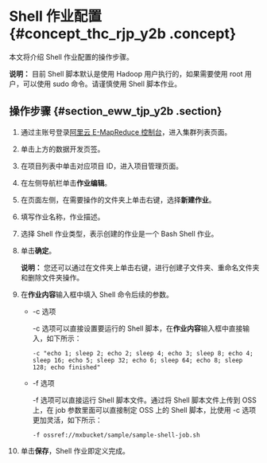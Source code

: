 # Shell 作业配置 {#concept_thc_rjp_y2b .concept}

本文将介绍 Shell 作业配置的操作步骤。

**说明：** 目前 Shell 脚本默认是使用 Hadoop 用户执行的，如果需要使用 root 用户，可以使用 sudo 命令。请谨慎使用 Shell 脚本作业。

## 操作步骤 {#section_eww_tjp_y2b .section}

1.  通过主账号登录[阿里云 E-MapReduce 控制台](https://emr.console.aliyun.com/)，进入集群列表页面。
2.  单击上方的数据开发页签。
3.  在项目列表中单击对应项目 ID，进入项目管理页面。
4.  在左侧导航栏单击**作业编辑**。
5.  在页面左侧，在需要操作的文件夹上单击右键，选择**新建作业**。
6.  填写作业名称，作业描述。
7.  选择 Shell 作业类型，表示创建的作业是一个 Bash Shell 作业。
8.  单击**确定**。

    **说明：** 您还可以通过在文件夹上单击右键，进行创建子文件夹、重命名文件夹和删除文件夹操作。

9.  在**作业内容**输入框中填入 Shell 命令后续的参数。
    -   -c 选项

        -c 选项可以直接设置要运行的 Shell 脚本，在**作业内容**输入框中直接输入，如下所示：

        ```
        -c "echo 1; sleep 2; echo 2; sleep 4; echo 3; sleep 8; echo 4; sleep 16; echo 5; sleep 32; echo 6; sleep 64; echo 8; sleep 128; echo finished"
        ```

    -   -f 选项

        -f 选项可以直接运行 Shell 脚本文件。通过将 Shell 脚本文件上传到 OSS 上，在 job 参数里面可以直接制定 OSS 上的 Shell 脚本，比使用 -c 选项更加灵活，如下所示：

        ```
        -f ossref://mxbucket/sample/sample-shell-job.sh
        ```

10. 单击**保存**，Shell 作业即定义完成。

